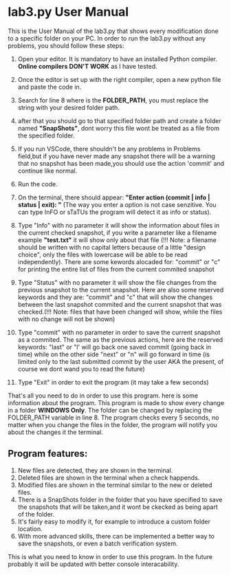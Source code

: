# lab3.py User Manual

This is the User Manual of the lab3.py that shows every modification done to a specific folder on your PC.
In order to run the lab3.py without any problems, you should follow these steps:

1. Open your editor. It is mandatory to have an installed Python compiler. **Online compilers DON'T WORK** as I have tested.

2. Once the editor is set up with the right compiler, open a new python file and paste the code in.

3. Search for line 8 where is the **FOLDER_PATH**, you must replace the string with your desired folder path.

4. after that you should go to that specified folder path and create a folder named **"SnapShots"**, dont worry this file wont be treated as a file from the specified folder.

5. If you run VSCode, there shouldn't be any problems in Problems field,but if you have never made any snapshot there will be a warning that no snapshot has been made,you should use the action 'commit' and continue like normal.

6. Run the code.

7. On the terminal, there should appear: **"Enter action (commit | info | status | exit): "** (The way you enter a option is not case senzitive. You can type InFO or sTaTUs the program will detect it as info or status).

8. Type "Info" with no parameter it will show the information about files in the current checked snapshot,      if you write a parameter like a filename example **"test.txt"** it will show only about that file (!!! Note: a filename should be written with no capital letters because of a little "design choice", only the files with lowercase will be able to be read independently).      There are some kewords alocaded for: "commit" or "c" for printing the entire list of files from the current commited snapshot

9. Type "Status" with no parameter it will show the file changes from the previous snapshot to the current snapshot.    Here are also some reserved keywords and they are: "commit" and "c" that will show the changes between the last snapshot commited and the current snapshot that was checked.(!!! Note: files that have been changed will show, while the files with no change will not be shown)
10. Type "commit" with no parameter in order to save the current snapshot as a commited. The same as the previous actions, here are the reserved keywords: "last" or "l' will go back one saved commit (going back in time) while on the other side "next" or "n" will go forward in time (is limited only to the last submitted commit by the user AKA the present, of course we dont wand you to read the future)
11. Type "Exit" in order to exit the program (it may take a few seconds)

That's all you need to do in order to use this program. here is some information about the program.
This program is made to show every change in a folder **WINDOWS Only**.
The folder can be changed by replacing the FOLDER_PATH variable in line 8.
The program checks every 5 seconds, no matter when you change the files in the folder, the program will notify you about the changes it the terminal.


## Program features:
1. New files are detected, they are shown in the terminal.
2. Deleted files are shown in the terminal when a check happends.
3. Modified files are shown in the terminal similar to the new or deleted files.
4. There is a SnapShots folder in the folder that you have specified to save the snapshots that will be taken,and it wont be ckecked as being apart of the folder.
5. It's fairly easy to modify it, for example to introduce a custom folder location.
6. With more advanced skills, there can be implemented a better way to save the snapshots, or even a batch verification system.

This is what you need to know in order to use this program.
In the future probably it will be updated with better console interacability. 
